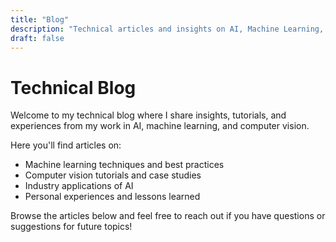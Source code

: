 ```yaml
---
title: "Blog"
description: "Technical articles and insights on AI, Machine Learning, and Computer Vision"
draft: false
---
```


# Technical Blog

Welcome to my technical blog where I share insights, tutorials, and experiences from my work in AI, machine learning, and computer vision.

Here you'll find articles on:
- Machine learning techniques and best practices
- Computer vision tutorials and case studies
- Industry applications of AI
- Personal experiences and lessons learned

Browse the articles below and feel free to reach out if you have questions or suggestions for future topics! 